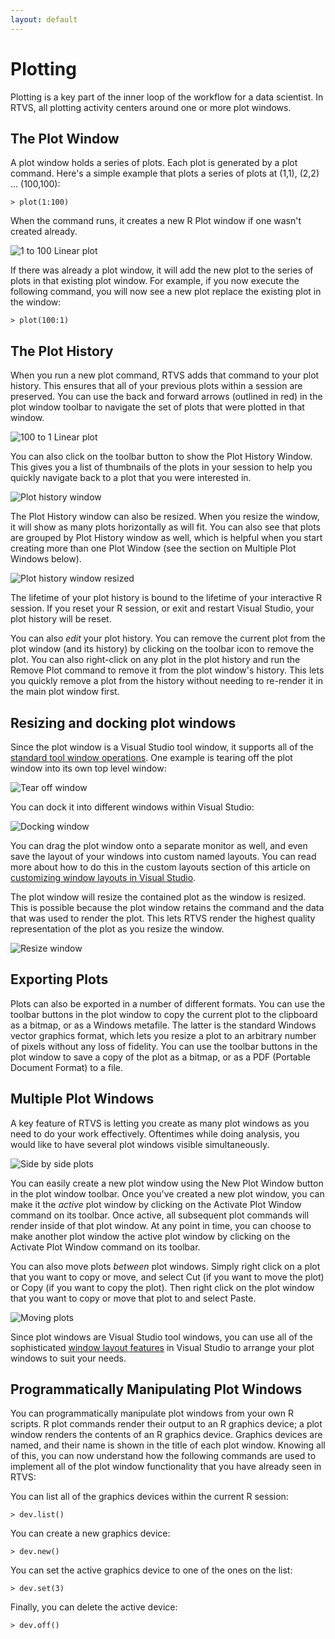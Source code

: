 ```yaml
---
layout: default
---
```


# Plotting

Plotting is a key part of the inner loop of the workflow for a data scientist.
In RTVS, all plotting activity centers around one or more plot windows. 

## The Plot Window

A plot window holds a series of plots. Each plot is generated by a plot command.
Here's a simple example that plots a series of plots at (1,1), (2,2) ...
(100,100):

`> plot(1:100)`

When the command runs, it creates a new R Plot window if one wasn't created
already. 

![1 to 100 Linear plot](./media/plotting-1to100.png)

If there was already a plot window, it will add the new plot to the
series of plots in that existing plot window. For example, if you now execute
the following command, you will now see a new plot replace the existing plot in the window:
 
`> plot(100:1)`

## The Plot History

When you run a new plot command, RTVS adds that command to your plot history.
This ensures that all of your previous plots within a session are preserved.
You can use the back and forward arrows (outlined in red) in the plot window
toolbar to navigate the set of plots that were plotted in that window.

![100 to 1 Linear plot](./media/plotting-100to1.png)

You can also click on the toolbar button to show the Plot History Window. This
gives you a list of thumbnails of the plots in your session to help you quickly
navigate back to a plot that you were interested in.

![Plot history window](./media/plotting-plot-history-window.png)

The Plot History window can also be resized. When you resize the window, it will
show as many plots horizontally as will fit. You can also see that plots are
grouped by Plot History window as well, which is helpful when you start creating
more than one Plot Window (see the section on Multiple Plot Windows below).

![Plot history window resized](./media/plotting-plot-history-window-resized.png)

The lifetime of your plot history is bound to the lifetime of your interactive R
session. If you reset your R session, or exit and restart Visual Studio, your
plot history will be reset.

You can also _edit_ your plot history. You can remove the current plot from the
plot window (and its history) by clicking on the toolbar icon to remove the
plot. You can also right-click on any plot in the plot history and run the
Remove Plot command to remove it from the plot window's history. This lets you
quickly remove a plot from the history without needing to re-render it in the
main plot window first. 

## Resizing and docking plot windows

Since the plot window is a Visual Studio tool window, it supports all of the
[standard tool window
operations](https://msdn.microsoft.com/en-us/library/4k7zyeba.aspx). One example
is tearing off the plot window into its own top level window:

![Tear off window](./media/RTVS-plotting-tear-off-window.png)
 
You can dock it into different windows within Visual Studio:

![Docking window](./media/RTVS-plotting-dock-window.png)
 
You can drag the plot window onto a separate monitor as well, and even save the
layout of your windows into custom named layouts. You can read more about how to
do this in the custom layouts section of this article on [customizing window
layouts in Visual
Studio](https://msdn.microsoft.com/en-us/library/4k7zyeba.aspx).

The plot window will resize the contained plot as the window is resized. This is
possible because the plot window retains the command and the data that was
used to render the plot. This lets RTVS render the highest quality
representation of the plot as you resize the window. 

![Resize window](./media/RTVS-plotting-resize-window.png)

## Exporting Plots

Plots can also be exported in a number of different formats. You can use the
toolbar buttons in the plot window to copy the current plot to the clipboard as
a bitmap, or as a Windows metafile. The latter is the standard Windows vector
graphics format, which lets you resize a plot to an arbitrary number of pixels
without any loss of fidelity. You can use the toolbar buttons in the plot window
to save a copy of the plot as a bitmap, or as a PDF (Portable Document Format)
to a file. 

## Multiple Plot Windows

A key feature of RTVS is letting you create as many plot windows as you need to
do your work effectively. Oftentimes while doing analysis, you would like to
have several plot windows visible simultaneously. 

![Side by side plots](./media/plotting-side-by-side.png)

You can easily create a new plot window using the New Plot Window button in the
plot window toolbar. Once you've created a new plot window, you can make it the
_active_ plot window by clicking on the Activate Plot Window command on its
toolbar. Once active, all subsequent plot commands will render inside of that
plot window. At any point in time, you can choose to make another plot window
the active plot window by clicking on the Activate Plot Window command on its
toolbar.

You can also move plots _between_ plot windows. Simply right click on a plot
that you want to copy or move, and select Cut (if you want to move the plot) or
Copy (if you want to copy the plot). Then right click on the plot window that
you want to copy or move that plot to and select Paste.

![Moving plots](./media/plotting-move-plots.png)

Since plot windows are Visual Studio tool windows, you can use all of the
sophisticated [window layout
features](https://msdn.microsoft.com/en-us/library/4k7zyeba.aspx) in Visual
Studio to arrange your plot windows to suit your needs.

## Programmatically Manipulating Plot Windows

You can programmatically manipulate plot windows from your own R scripts. R plot
commands render their output to an R graphics device; a plot window renders the
contents of an R graphics device. Graphics devices are named, and their name is
shown in the title of each plot window. Knowing all of this, you can now
understand how the following commands are used to implement all of the plot
window functionality that you have already seen in RTVS:

You can list all of the graphics devices within the current R session:

`> dev.list()`

You can create a new graphics device:

`> dev.new()`

You can set the active graphics device to one of the ones on the list:

`> dev.set(3)`

Finally, you can delete the active device:

`> dev.off()`

